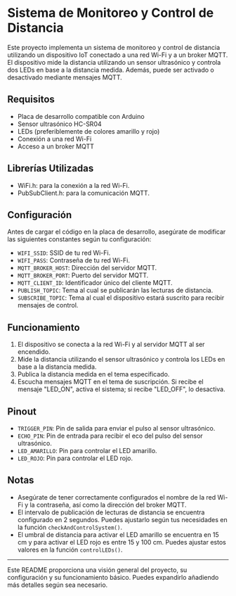 # Sistema de Monitoreo y Control de Distancia

Este proyecto implementa un sistema de monitoreo y control de distancia utilizando un dispositivo IoT conectado a una red Wi-Fi y a un broker MQTT. El dispositivo mide la distancia utilizando un sensor ultrasónico y controla dos LEDs en base a la distancia medida. Además, puede ser activado o desactivado mediante mensajes MQTT.

## Requisitos

- Placa de desarrollo compatible con Arduino
- Sensor ultrasónico HC-SR04
- LEDs (preferiblemente de colores amarillo y rojo)
- Conexión a una red Wi-Fi
- Acceso a un broker MQTT

## Librerías Utilizadas

- WiFi.h: para la conexión a la red Wi-Fi.
- PubSubClient.h: para la comunicación MQTT.

## Configuración

Antes de cargar el código en la placa de desarrollo, asegúrate de modificar las siguientes constantes según tu configuración:

- `WIFI_SSID`: SSID de tu red Wi-Fi.
- `WIFI_PASS`: Contraseña de tu red Wi-Fi.
- `MQTT_BROKER_HOST`: Dirección del servidor MQTT.
- `MQTT_BROKER_PORT`: Puerto del servidor MQTT.
- `MQTT_CLIENT_ID`: Identificador único del cliente MQTT.
- `PUBLISH_TOPIC`: Tema al cual se publicarán las lecturas de distancia.
- `SUBSCRIBE_TOPIC`: Tema al cual el dispositivo estará suscrito para recibir mensajes de control.

## Funcionamiento

1. El dispositivo se conecta a la red Wi-Fi y al servidor MQTT al ser encendido.
2. Mide la distancia utilizando el sensor ultrasónico y controla los LEDs en base a la distancia medida.
3. Publica la distancia medida en el tema especificado.
4. Escucha mensajes MQTT en el tema de suscripción. Si recibe el mensaje "LED_ON", activa el sistema; si recibe "LED_OFF", lo desactiva.

## Pinout

- `TRIGGER_PIN`: Pin de salida para enviar el pulso al sensor ultrasónico.
- `ECHO_PIN`: Pin de entrada para recibir el eco del pulso del sensor ultrasónico.
- `LED_AMARILLO`: Pin para controlar el LED amarillo.
- `LED_ROJO`: Pin para controlar el LED rojo.

## Notas

- Asegúrate de tener correctamente configurados el nombre de la red Wi-Fi y la contraseña, así como la dirección del broker MQTT.
- El intervalo de publicación de lecturas de distancia se encuentra configurado en 2 segundos. Puedes ajustarlo según tus necesidades en la función `checkAndControlSystem()`.
- El umbral de distancia para activar el LED amarillo se encuentra en 15 cm y para activar el LED rojo es entre 15 y 100 cm. Puedes ajustar estos valores en la función `controlLEDs()`.

---

Este README proporciona una visión general del proyecto, su configuración y su funcionamiento básico. Puedes expandirlo añadiendo más detalles según sea necesario.
